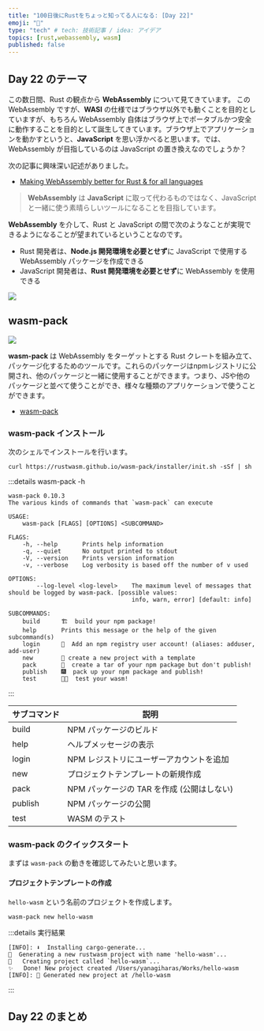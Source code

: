 ```yaml
---
title: "100日後にRustをちょっと知ってる人になる: [Day 22]"
emoji: "🦀"
type: "tech" # tech: 技術記事 / idea: アイデア
topics: [rust,webassembly, wasm]
published: false
---
```

## Day 22 のテーマ

この数日間、Rust の観点から **WebAssembly** について見てきています。
この WebAssembly ですが、**WASI** の仕様ではブラウザ以外でも動くことを目的としていますが、もちろん WebAssembly 自体はブラウザ上でポータブルかつ安全に動作することを目的として誕生してきています。ブラウザ上でアプリケーションを動かすというと、**JavaScript** を思い浮かべると思います。では、WebAssembly が目指しているのは JavaScript の置き換えなのでしょうか？

次の記事に興味深い記述がありました。

- [Making WebAssembly better for Rust & for all languages](https://hacks.mozilla.org/2018/03/making-webassembly-better-for-rust-for-all-languages/)

> **WebAssembly** は **JavaScript** に取って代わるものではなく、JavaScriptと一緒に使う素晴らしいツールになることを目指しています。

**WebAssembly** を介して、Rust と JavaScript の間で次のようなことが実現できるようになることが望まれているということなのです。

- Rust 開発者は、**Node.js 開発環境を必要とせず**に JavaScript で使用する WebAssembly パッケージを作成できる
- JavaScript 開発者は、**Rust 開発環境を必要とせず**に WebAssembly を使用できる

![](https://storage.googleapis.com/zenn-user-upload/6d2e5411eed5-20220914.png)

## wasm-pack

![](https://storage.googleapis.com/zenn-user-upload/ddd18f0b3f3c-20220914.png)

**wasm-pack** は WebAssembly をターゲットとする Rust クレートを組み立て、パッケージ化するためのツールです。これらのパッケージはnpmレジストリに公開され、他のパッケージと一緒に使用することができます。つまり、JSや他のパッケージと並べて使うことができ、様々な種類のアプリケーションで使うことができます。

- [wasm-pack](https://github.com/rustwasm/wasm-pack)

### wasm-pack インストール

次のシェルでインストールを行います。

```shell
curl https://rustwasm.github.io/wasm-pack/installer/init.sh -sSf | sh
```

:::details wasm-pack -h
```shell
wasm-pack 0.10.3
The various kinds of commands that `wasm-pack` can execute

USAGE:
    wasm-pack [FLAGS] [OPTIONS] <SUBCOMMAND>

FLAGS:
    -h, --help       Prints help information
    -q, --quiet      No output printed to stdout
    -V, --version    Prints version information
    -v, --verbose    Log verbosity is based off the number of v used

OPTIONS:
        --log-level <log-level>    The maximum level of messages that should be logged by wasm-pack. [possible values:
                                   info, warn, error] [default: info]

SUBCOMMANDS:
    build      🏗️  build your npm package!
    help       Prints this message or the help of the given subcommand(s)
    login      👤  Add an npm registry user account! (aliases: adduser, add-user)
    new        🐑 create a new project with a template
    pack       🍱  create a tar of your npm package but don't publish!
    publish    🎆  pack up your npm package and publish!
    test       👩‍🔬  test your wasm!
```
:::

|サブコマンド|説明|
|----------|---|
|build   |NPM パッケージのビルド|
|help    |ヘルプメッセージの表示|
|login   |NPM レジストリにユーザーアカウントを追加|
|new     |プロジェクトテンプレートの新規作成|
|pack    |NPM パッケージの TAR を作成 (公開はしない)|
|publish |NPM パッケージの公開|
|test    |WASM のテスト|

### wasm-pack のクイックスタート

まずは `wasm-pack` の動きを確認してみたいと思います。

#### プロジェクトテンプレートの作成

`hello-wasm` という名前のプロジェクトを作成します。

```shell
wasm-pack new hello-wasm
```

:::details 実行結果
```shell
[INFO]: ⬇️  Installing cargo-generate...
🐑  Generating a new rustwasm project with name 'hello-wasm'...
🔧   Creating project called `hello-wasm`...
✨   Done! New project created /Users/yanagiharas/Works/hello-wasm
[INFO]: 🐑 Generated new project at /hello-wasm
```
:::


## Day 22 のまとめ
